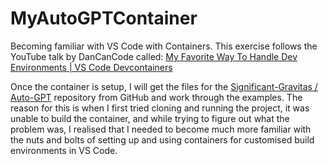 # MyAutoGPTContainer

Becoming familiar with VS Code with Containers.  This exercise follows the YouTube talk by DanCanCode called: [My Favorite Way To Handle Dev Environments | VS Code Devcontainers](https://www.youtube.com/watch?v=SDa3v4Quj7Y)

Once the container is setup, I will get the files for the [Significant-Gravitas / Auto-GPT](https://github.com/Significant-Gravitas/Auto-GPT) repository from GitHub and work through the examples.  The reason for this is when I first tried cloning and running the project, it was unable to build the container, and while trying to figure out what the problem was, I realised that I needed to become much more familiar with the nuts and bolts of setting up and using containers for customised build environments in VS Code.
